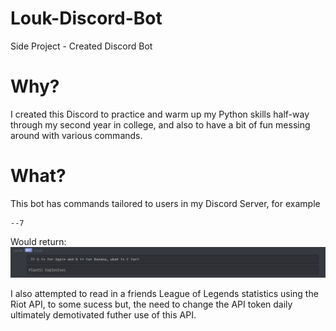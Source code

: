 # Louk-Discord-Bot
Side Project - Created Discord Bot

# Why?
I created this Discord to practice and warm up my 
Python skills half-way through my second year in college,
and also to have a bit of fun messing around with various
commands.

# What?
This bot has commands tailored to users in my Discord Server,
for example
```
--7
```
Would return:
![An image](discordbotphoto.png)

I also attempted to read in a friends League of Legends statistics
using the Riot API, to some sucess but, the need to change the API
token daily ultimately demotivated futher use of this API.
